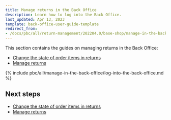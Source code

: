 ```yaml
---
title: Manage returns in the Back Office
description: Learn how to log into the Back Office.
last_updated: Apr 13, 2023
template: back-office-user-guide-template
redirect_from:
- /docs/pbc/all/return-management/202204.0/base-shop/manage-in-the-back-office/log-into-the-back-office.html
---
```


This section contains the guides on managing returns in the Back Office:

* [Change the state of order items in returns](/docs/pbc/all/return-management/{{page.version}}/base-shop/manage-in-the-back-office/change-the-state-of-order-items-in-returns.html)
* [Manage returns](/docs/pbc/all/return-management/{{page.version}}/base-shop/manage-in-the-back-office/manage-returns.html)

{% include pbc/all/manage-in-the-back-office/log-into-the-back-office.md %} <!-- To edit, see /_includes/pbc/all/manage-in-the-back-office/log-into-the-back-office.md -->

## Next steps

* [Change the state of order items in returns](/docs/pbc/all/return-management/{{page.version}}/base-shop/manage-in-the-back-office/change-the-state-of-order-items-in-returns.html)
* [Manage returns](/docs/pbc/all/return-management/{{page.version}}/base-shop/manage-in-the-back-office/manage-returns.html)
